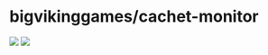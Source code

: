 # bigvikinggames/cachet-monitor

[![](https://images.microbadger.com/badges/image/bigvikinggames/cachet-monitor.svg)](http://microbadger.com/images/bigvikinggames/cachet-monitor "Get your own image badge on microbadger.com")
[![](https://images.microbadger.com/badges/version/bigvikinggames/cachet-monitor.svg)](http://microbadger.com/images/bigvikinggames/cachet-monitor "Get your own version badge on microbadger.com")
